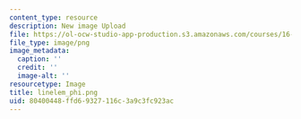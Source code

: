 ```yaml
---
content_type: resource
description: New image Upload
file: https://ol-ocw-studio-app-production.s3.amazonaws.com/courses/16-90-computational-methods-in-aerospace-engineering-spring-2014/80400448ffd69327116c3a9c3fc923ac_linelem_phi.png
file_type: image/png
image_metadata:
  caption: ''
  credit: ''
  image-alt: ''
resourcetype: Image
title: linelem_phi.png
uid: 80400448-ffd6-9327-116c-3a9c3fc923ac
---
```

